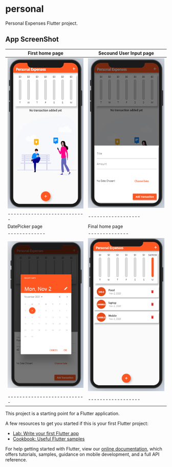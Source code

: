 # personal

Personal Expenses Flutter project.

## App ScreenShot

First home page | Secound User Input page
------------- | --------------
![home](/images/a.png) | ![Input](/images/b.png)
--------------------------- | ------------------
 DatePicker page | Final home page
------------- | --------------
![Date](/images/c.png) | ![home](/images/d.png)
--------------------------- | ------------------
This project is a starting point for a Flutter application.

A few resources to get you started if this is your first Flutter project:

- [Lab: Write your first Flutter app](https://flutter.dev/docs/get-started/codelab)
- [Cookbook: Useful Flutter samples](https://flutter.dev/docs/cookbook)

For help getting started with Flutter, view our
[online documentation](https://flutter.dev/docs), which offers tutorials,
samples, guidance on mobile development, and a full API reference.
